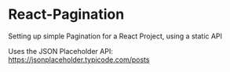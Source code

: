 # React-Pagination
Setting up simple Pagination for a React Project, using a static API

Uses the JSON Placeholder API: https://jsonplaceholder.typicode.com/posts
